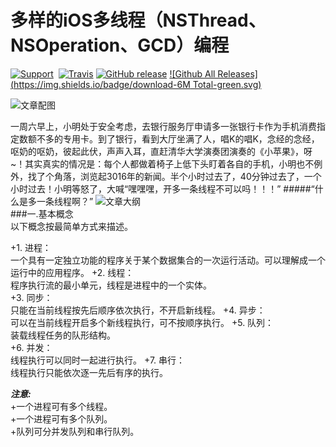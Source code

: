 # 多样的iOS多线程（NSThread、NSOperation、GCD）编程
[![Support](https://img.shields.io/badge/support-iOS%207%2B%20-blue.svg?style=flat)](https://www.apple.com/nl/ios/)&nbsp;
[![Travis](https://img.shields.io/travis/rust-lang/rust.svg)]()
[![GitHub release](https://img.shields.io/github/release/qubyte/rubidium.svg)]()
[![Github All Releases](https://img.shields.io/badge/download-6M Total-green.svg)](https://github.com/minggo620/iOSMutipleThread/archive/master.zip) 

![文章配图](https://github.com/minggo620/iOSMutipleThread/blob/master/picture/multiplethread2.jpeg?raw=true)  

一周六早上，小明处于安全考虑，去银行服务厅申请多一张银行卡作为手机消费指定数额不多的专用卡。到了银行，看到大厅坐满了人，唱K的唱K，念经的念经，呕奶的呕奶，彼起此伏，声声入耳，直赶清华大学演奏团演奏的《小苹果》，呀~！其实真实的情况是：每个人都做着椅子上低下头盯着各自的手机，小明也不例外，找了个角落，浏览起3016年的新闻。半个小时过去了，40分钟过去了，一个小时过去！小明等怒了，大喊“嘿嘿嘿，开多一条线程不可以吗！！！”
#####“什么是多一条线程啊？”
![文章大纲](https://github.com/minggo620/iOSMutipleThread/blob/master/picture/multiplethread1.png?raw=true)  
###一.基本概念  
以下概念按最简单方式来描述。   
 
+1. 进程：  
一个具有一定独立功能的程序关于某个数据集合的一次运行活动。可以理解成一个运行中的应用程序。
+2. 线程：  
程序执行流的最小单元，线程是进程中的一个实体。  
+3. 同步：  
只能在当前线程按先后顺序依次执行，不开启新线程。
+4. 异步：  
可以在当前线程开启多个新线程执行，可不按顺序执行。
+5. 队列：  
装载线程任务的队形结构。  
+6. 并发：  
线程执行可以同时一起进行执行。
+7. 串行：  
线程执行只能依次逐一先后有序的执行。    

***注意:***  
+一个进程可有多个线程。  
+一个进程可有多个队列。  
+队列可分并发队列和串行队列。







